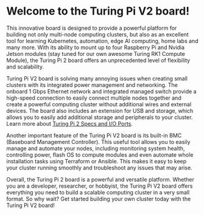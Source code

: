 <div class="flex flex-grow flex-col gap-3">
<div class="min-h-[20px] flex flex-col items-start gap-4 whitespace-pre-wrap">
<div class="markdown prose w-full break-words dark:prose-invert light">
<h1>Welcome to the Turing Pi V2 board!</h1>
<p>This innovative board is designed to provide a powerful platform for building not only multi-node computing clusters, but also as an excellent tool for learning Kubernetes, automation, edge AI computing, home labs and many more. With its ability to mount up to four Raspberry Pi and Nvidia Jetson modules (stay tuned for our own awesome Turing RK1 Compute Module), the Turing Pi 2 board offers an unprecedented level of flexibility and scalability.</p>
<p>Turing Pi V2 board is solving many annoying issues when creating small clusters with its integrated power management and networking. The onboard 1 Gbps Ethernet network and integrated managed switch provide a high-speed connection to easily connect multiple nodes together and create a powerful computing cluster without additional wires and external devices. The board also includes an extension for USB and storage, which allows you to easily add additional storage and peripherals to your cluster. Learn more about <a href="https://help.turingpi.com/hc/en-us/articles/8685766680477-Specifications-and-I-O-Ports" target="_self">Turing Pi 2 Specs and I/O Ports</a>.</p>
<p>Another important feature of the Turing Pi V2 board is its built-in BMC (Baseboard Management Controller). This useful tool allows you to easily manage and automate your nodes, including monitoring system health, controlling power, flash OS to compute modules and even automate whole installation tasks using Terraform or Ansible. This makes it easy to keep your cluster running smoothly and troubleshoot any issues that may arise. </p>
<p>Overall, the Turing Pi 2 board is a powerful and versatile platform. Whether you are a developer, researcher, or hobbyist, the Turing Pi V2 board offers everything you need to build a scalable computing cluster in a very small format. So why wait? Get started building your own cluster today with the Turing Pi V2 board!</p>
</div>
</div>
</div>